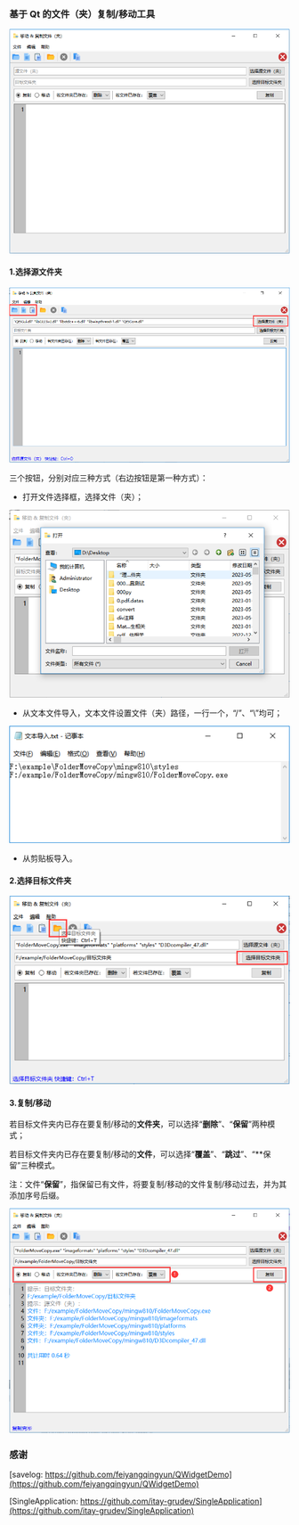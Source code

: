 ### 基于 Qt 的文件（夹）复制/移动工具

![image1](https://github.com/snolkmg/FolderMoveCopy/blob/main/screenshot/image1.png)

#### 1.选择源文件夹

![image6](https://github.com/snolkmg/FolderMoveCopy/blob/main/screenshot/image6.png)

三个按钮，分别对应三种方式（右边按钮是第一种方式）：

- 打开文件选择框，选择文件（夹）；

![image2](https://github.com/snolkmg/FolderMoveCopy/blob/main/screenshot/image2.png)

- 从文本文件导入，文本文件设置文件（夹）路径，一行一个，“/”、“\”均可；

![image3](https://github.com/snolkmg/FolderMoveCopy/blob/main/screenshot/image3.png)

- 从剪贴板导入。

#### 2.选择目标文件夹

![image4](https://github.com/snolkmg/FolderMoveCopy/blob/main/screenshot/image4.png)

#### 3.复制/移动

若目标文件夹内已存在要复制/移动的**文件夹**，可以选择“**删除**”、“**保留**”两种模式；

若目标文件夹内已存在要复制/移动的**文件**，可以选择“**覆盖**”、“**跳过**”、“**保留”三种模式。

注：文件“**保留**”，指保留已有文件，将要复制/移动的文件复制/移动过去，并为其添加序号后缀。

![image5](https://github.com/snolkmg/FolderMoveCopy/blob/main/screenshot/image5.png)

### 感谢
[savelog: https://github.com/feiyangqingyun/QWidgetDemo](https://github.com/feiyangqingyun/QWidgetDemo)

[SingleApplication: https://github.com/itay-grudev/SingleApplication](https://github.com/itay-grudev/SingleApplication)
